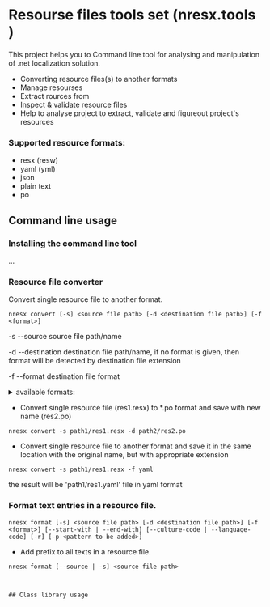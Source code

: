 Resourse files tools set (nresx.tools )
================

This project helps you to 
Command line tool for analysing and manipulation of .net localization solution.
- Converting resource files(s) to another formats
- Manage resourses
- Extract rources from 
- Inspect & validate resource files
- Help to analyse project to extract, validate and figureout project's resources

### Supported resource formats: 
- resx (resw) 
- yaml (yml)
- json
- plain text
- po

## Command line usage

### Installing the command line tool

... 

### Resource file converter

Convert single resource file to another format.

```
nresx convert [-s] <source file path> [-d <destination file path>] [-f <format>]
```

-s
--source
source file path/name

-d
--destination
destination file path/name, if no format is given, then format will be detected by destination file extension

-f
--format
destination file format

<details>
  <summary>available formats:</summary>
- resx
- resw
- yaml
- yml
- json
- txt
- po
</details>

- Convert single resource file (res1.resx) to *.po format and save with new name (res2.po)

```nresx convert -s path1/res1.resx -d path2/res2.po```

- Convert single resource file to another format and save it in the same location with the original name, but with appropriate extension

```
nresx convert -s path1/res1.resx -f yaml
```
the result will be 'path1/res1.yaml' file in yaml format


### Format text entries in a resource file.

```
nresx format [-s] <source file path> [-d <destination file path>] [-f <format>] [--start-with | --end-with] [--culture-code | --language-code] [-r] [-p <pattern to be added>]
```

- Add prefix to all texts in a resource file.

```
nresx format [--source | -s] <source file path>



## Class library usage